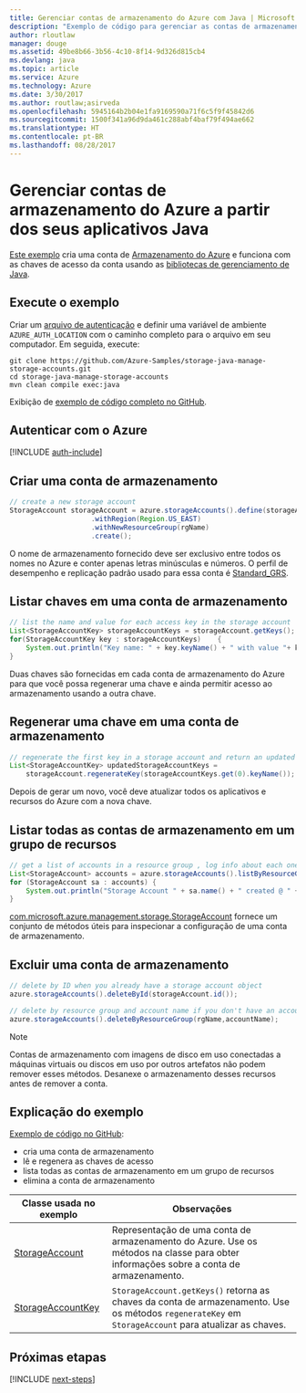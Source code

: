 ```yaml
---
title: Gerenciar contas de armazenamento do Azure com Java | Microsoft Docs
description: "Exemplo de código para gerenciar as contas de armazenamento do Azure usando o SDK do Azure para Java"
author: rloutlaw
manager: douge
ms.assetid: 49be8b66-3b56-4c10-8f14-9d326d815cb4
ms.devlang: java
ms.topic: article
ms.service: Azure
ms.technology: Azure
ms.date: 3/30/2017
ms.author: routlaw;asirveda
ms.openlocfilehash: 5945164b2b04e1fa9169590a71f6c5f9f45842d6
ms.sourcegitcommit: 1500f341a96d9da461c288abf4baf79f494ae662
ms.translationtype: HT
ms.contentlocale: pt-BR
ms.lasthandoff: 08/28/2017
---
```

# <a name="manage-azure-storage-accounts-from-your-java-applications"></a>Gerenciar contas de armazenamento do Azure a partir dos seus aplicativos Java

[Este exemplo](https://github.com/Azure-Samples/storage-java-manage-storage-accounts) cria uma conta de [Armazenamento do Azure](https://docs.microsoft.com/azure/storage/storage-introduction) e funciona com as chaves de acesso da conta usando as [bibliotecas de gerenciamento de Java](https://github.com/Azure/azure-sdk-for-java). 

## <a name="run-the-sample"></a>Execute o exemplo

Criar um [arquivo de autenticação](https://github.com/Azure/azure-sdk-for-java/blob/master/AUTH.md) e definir uma variável de ambiente `AZURE_AUTH_LOCATION` com o caminho completo para o arquivo em seu computador. Em seguida, execute:

```
git clone https://github.com/Azure-Samples/storage-java-manage-storage-accounts.git
cd storage-java-manage-storage-accounts
mvn clean compile exec:java
```

Exibição de [exemplo de código completo no GitHub](https://github.com/Azure-Samples/storage-java-manage-storage-accounts).

## <a name="authenticate-with-azure"></a>Autenticar com o Azure

[!INCLUDE [auth-include](includes/java-auth-include.md)] 

## <a name="create-a-storage-account"></a>Criar uma conta de armazenamento

```java
// create a new storage account
StorageAccount storageAccount = azure.storageAccounts().define(storageAccountName)
                    .withRegion(Region.US_EAST)
                    .withNewResourceGroup(rgName)
                    .create();
```

O nome de armazenamento fornecido deve ser exclusivo entre todos os nomes no Azure e conter apenas letras minúsculas e números. O perfil de desempenho e replicação padrão usado para essa conta é [Standard_GRS](https://docs.microsoft.com/azure/storage/storage-redundancy#geo-redundant-storage).

## <a name="list-keys-in-a-storage-account"></a>Listar chaves em uma conta de armazenamento
```java
// list the name and value for each access key in the storage account
List<StorageAccountKey> storageAccountKeys = storageAccount.getKeys();
for(StorageAccountKey key : storageAccountKeys)    {
    System.out.println("Key name: " + key.keyName() + " with value "+ key.value());
}
```

Duas chaves são fornecidas em cada conta de armazenamento do Azure para que você possa regenerar uma chave e ainda permitir acesso ao armazenamento usando a outra chave.

## <a name="regenerate-a-key-in-a-storage-account"></a>Regenerar uma chave em uma conta de armazenamento

```java
// regenerate the first key in a storage account and return an updated list of keys 
List<StorageAccountKey> updatedStorageAccountKeys =
    storageAccount.regenerateKey(storageAccountKeys.get(0).keyName());
```

Depois de gerar um novo, você deve atualizar todos os aplicativos e recursos do Azure com a nova chave.

## <a name="list-all-storage-accounts-in-a-resource-group"></a>Listar todas as contas de armazenamento em um grupo de recursos
```java
// get a list of accounts in a resource group , log info about each one
List<StorageAccount> accounts = azure.storageAccounts().listByResourceGroup(rgName);
for (StorageAccount sa : accounts) {
    System.out.println("Storage Account " + sa.name() + " created @ " + sa.creationTime());
}
```

[com.microsoft.azure.management.storage.StorageAccount](https://docs.microsoft.com/java/api/com.microsoft.azure.management.storage._storage_account) fornece um conjunto de métodos úteis para inspecionar a configuração de uma conta de armazenamento.

## <a name="delete-a-storage-account"></a>Excluir uma conta de armazenamento
```java
// delete by ID when you already have a storage account object
azure.storageAccounts().deleteById(storageAccount.id());

// delete by resource group and account name if you don't have an account object
azure.storageAccounts().deleteByResourceGroup(rgName,accountName);
```

> [!NOTE]
> Contas de armazenamento com imagens de disco em uso conectadas a máquinas virtuais ou discos em uso por outros artefatos não podem remover esses métodos. Desanexe o armazenamento desses recursos antes de remover a conta.

## <a name="sample-explanation"></a>Explicação do exemplo

[Exemplo de código no GitHub](https://github.com/Azure-Samples/storage-java-manage-storage-accounts):

- cria uma conta de armazenamento
- lê e regenera as chaves de acesso
- lista todas as contas de armazenamento em um grupo de recursos
- elimina a conta de armazenamento 

| Classe usada no exemplo | Observações
|-------|-------|
| [StorageAccount](https://docs.microsoft.com/java/api/com.microsoft.azure.management.storage._storage_account)  | Representação de uma conta de armazenamento do Azure. Use os métodos na classe para obter informações sobre a conta de armazenamento.
| [StorageAccountKey](https://docs.microsoft.com/java/api/com.microsoft.azure.management.storage._storage_account_key) | `StorageAccount.getKeys()` retorna as chaves da conta de armazenamento. Use os métodos `regenerateKey` em `StorageAccount` para atualizar as chaves.

## <a name="next-steps"></a>Próximas etapas

[!INCLUDE [next-steps](includes/java-next-steps.md)]